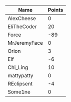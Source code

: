 | Name         | Points |
|--------------|--------|
| AlexCheese   | 0      |
| EliTheCoder  | 20     |
| Force        | -89    |
| MrJeremyFace | 0      |
| Orion        | 3      |
| Elf          | -6     |
| Chi_Ling     | 10     |
| mattypatty   | 0      |
| REclipsent   | -4     |
| Some1ne      | 0      |